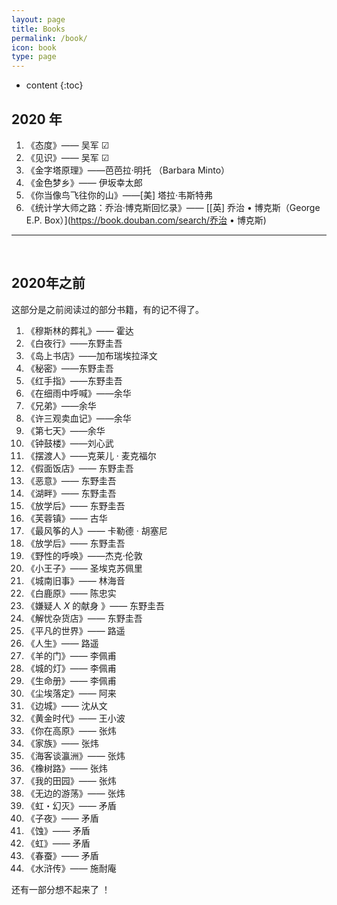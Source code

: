 ```yaml
---
layout: page
title: Books
permalink: /book/
icon: book
type: page
---
```


* content
{:toc}







<i class="icon-weibo"></i> 



##  <i class="far fa-spinner fa-spin fa-1x "></i>  **2020 年**    


1. 《态度》—— 吴军  ☑
2. 《见识》—— 吴军 ☑
3. 《金字塔原理》——芭芭拉·明托 （Barbara Minto）
4. 《金色梦乡》—— 伊坂幸太郎
5. 《你当像鸟飞往你的山》——\[美\] 塔拉·韦斯特弗
6. 《统计学大师之路：乔治·博克斯回忆录》—— [[英\] 乔治 • 博克斯（George E.P. Box）](https://book.douban.com/search/乔治 • 博克斯)

----

<br>

## **2020年之前**

这部分是之前阅读过的部分书籍，有的记不得了。

1. 《穆斯林的葬礼》—— 霍达
2. 《白夜行》——东野圭吾
3. 《岛上书店》——加布瑞埃拉泽文
4. 《秘密》——东野圭吾
5. 《红手指》——东野圭吾
6. 《在细雨中呼喊》——余华
7. 《兄弟》——余华
8. 《许三观卖血记》——余华
9. 《第七天》——余华
10. 《钟鼓楼》——刘心武
11. 《摆渡人》——克莱儿 · 麦克福尔
12. 《假面饭店》—— 东野圭吾
13. 《恶意》—— 东野圭吾
14. 《湖畔》—— 东野圭吾
15. 《放学后》—— 东野圭吾
16. 《芙蓉镇》—— 古华
17. 《最风筝的人》—— 卡勒德 · 胡塞尼
18. 《放学后》—— 东野圭吾
19. 《野性的呼唤》——杰克·伦敦
20. 《小王子》—— 圣埃克苏佩里
21. 《城南旧事》—— 林海音
22. 《白鹿原》—— 陈忠实
23. 《嫌疑人 $X$ 的献身 》—— 东野圭吾
24. 《解忧杂货店》—— 东野圭吾
25. 《平凡的世界》—— 路遥
26. 《人生》—— 路遥
27. 《羊的门》—— 李佩甫
28. 《城的灯》—— 李佩甫
29. 《生命册》—— 李佩甫
30. 《尘埃落定》—— 阿来
31. 《边城》—— 沈从文
32. 《黄金时代》—— 王小波
33. 《你在高原》—— 张炜
34. 《家族》—— 张炜
35. 《海客谈瀛洲》—— 张炜
36. 《橡树路》—— 张炜
37. 《我的田园》—— 张炜
38. 《无边的游荡》—— 张炜
39. 《虹・幻灭》—— 矛盾
40. 《子夜》—— 矛盾
41. 《蚀》—— 矛盾
42. 《虹》—— 矛盾
43. 《春蚕》—— 矛盾
44. 《水浒传》—— 施耐庵

还有一部分想不起来了 ！



<link rel="stylesheet" href="path/to/font-awesome/css/font-awesome.min.css">





